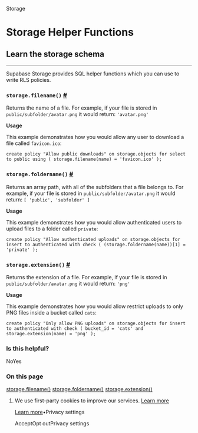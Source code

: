 Storage

# Storage Helper Functions

## Learn the storage schema

* * *

Supabase Storage provides SQL helper functions which you can use to write RLS policies.

### `storage.filename()` [\#](https://supabase.com/docs/guides/storage/schema/helper-functions\#storagefilename)

Returns the name of a file. For example, if your file is stored in `public/subfolder/avatar.png` it would return: `'avatar.png'`

**Usage**

This example demonstrates how you would allow any user to download a file called `favicon.ico`:

`
create policy "Allow public downloads"
on storage.objects
for select
to public
using (
storage.filename(name) = 'favicon.ico'
);
`

### `storage.foldername()` [\#](https://supabase.com/docs/guides/storage/schema/helper-functions\#storagefoldername)

Returns an array path, with all of the subfolders that a file belongs to. For example, if your file is stored in `public/subfolder/avatar.png` it would return: `[ 'public', 'subfolder' ]`

**Usage**

This example demonstrates how you would allow authenticated users to upload files to a folder called `private`:

`
create policy "Allow authenticated uploads"
on storage.objects
for insert
to authenticated
with check (
(storage.foldername(name))[1] = 'private'
);
`

### `storage.extension()` [\#](https://supabase.com/docs/guides/storage/schema/helper-functions\#storageextension)

Returns the extension of a file. For example, if your file is stored in `public/subfolder/avatar.png` it would return: `'png'`

**Usage**

This example demonstrates how you would allow restrict uploads to only PNG files inside a bucket called `cats`:

`
create policy "Only allow PNG uploads"
on storage.objects
for insert
to authenticated
with check (
bucket_id = 'cats' and storage.extension(name) = 'png'
);
`

### Is this helpful?

NoYes

### On this page

[storage.filename()](https://supabase.com/docs/guides/storage/schema/helper-functions#storagefilename) [storage.foldername()](https://supabase.com/docs/guides/storage/schema/helper-functions#storagefoldername) [storage.extension()](https://supabase.com/docs/guides/storage/schema/helper-functions#storageextension)

1. We use first-party cookies to improve our services. [Learn more](https://supabase.com/privacy#8-cookies-and-similar-technologies-used-on-our-european-services)



   [Learn more](https://supabase.com/privacy#8-cookies-and-similar-technologies-used-on-our-european-services)•Privacy settings





   AcceptOpt outPrivacy settings